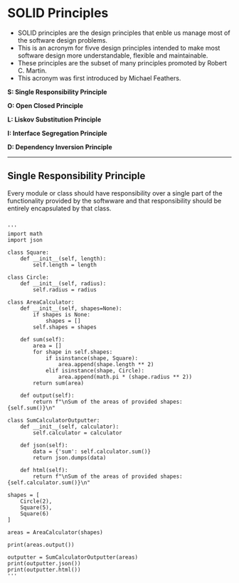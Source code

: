 # SOLID Principles

* SOLID principles are the design principles that enble us manage most of the software design problems.
* This is an acronym for fivve design principles intended to make most software design more understandable, flexible and maintainable.
* These principles are the subset of many principles promoted by Robert C. Martin.
* This acronym was first introduced by Michael Feathers.

**S: Single Responsibility Principle**

**O: Open Closed Principle**

**L: Liskov Substitution Principle**

**I: Interface Segregation Principle**

**D: Dependency Inversion Principle**

---

## Single Responsibility Principle

Every module or class should have responsibility over a single part of the functionality provided by the softwware and that responsibility should be entirely encapsulated by that class.

<pre>
<code>
'''
import math
import json

class Square:
    def __init__(self, length):
        self.length = length

class Circle:
    def __init__(self, radius):
        self.radius = radius

class AreaCalculator:
    def __init__(self, shapes=None):
        if shapes is None:
            shapes = []
        self.shapes = shapes

    def sum(self):
        area = []
        for shape in self.shapes:
            if isinstance(shape, Square):
                area.append(shape.length ** 2)
            elif isinstance(shape, Circle):
                area.append(math.pi * (shape.radius ** 2))
        return sum(area)

    def output(self):
        return f"\nSum of the areas of provided shapes: {self.sum()}\n"

class SumCalculatorOutputter:
    def __init__(self, calculator):
        self.calculator = calculator

    def json(self):
        data = {'sum': self.calculator.sum()}
        return json.dumps(data)

    def html(self):
        return f"\nSum of the areas of provided shapes: {self.calculator.sum()}\n"

shapes = [
    Circle(2),
    Square(5),
    Square(6)
]

areas = AreaCalculator(shapes)

print(areas.output())

outputter = SumCalculatorOutputter(areas)
print(outputter.json())
print(outputter.html())
'''
</code>
</pre>
